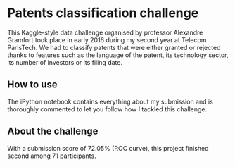 # Patents classification challenge

This Kaggle-style data challenge organised by professor Alexandre Gramfort took place in early 2016 during my second year at Telecom ParisTech. We had to classify patents that were either granted or rejected thanks to features such as the language of the patent, its technology sector, its number of investors or its filing date.

## How to use

The iPython notebook contains everything about my submission and is thoroughly commented to let you follow how I tackled this challenge.

## About the challenge

With a submission score of 72.05% (ROC curve), this project finished second among 71 participants.

